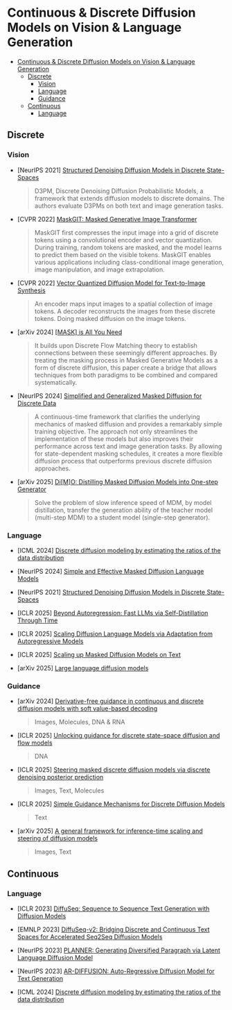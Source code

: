# Continuous & Discrete Diffusion Models on Vision & Language Generation  

- [Continuous \& Discrete Diffusion Models on Vision \& Language Generation](#continuous--discrete-diffusion-models-on-vision--language-generation)
  - [Discrete](#discrete)
    - [Vision](#vision)
    - [Language](#language)
    - [Guidance](#guidance)
  - [Continuous](#continuous)
    - [Language](#language-1)

## Discrete

### Vision

- [NeurIPS 2021] [Structured Denoising Diffusion Models in Discrete State-Spaces](https://arxiv.org/pdf/2107.03006) 
  > D3PM, Discrete Denoising Diffusion Probabilistic Models, a framework that extends diffusion models to discrete domains. The authors evaluate D3PMs on both text and image generation tasks.

- [CVPR 2022] [MaskGIT: Masked Generative Image Transformer](https://arxiv.org/pdf/2202.04200)
  > MaskGIT first compresses the input image into a grid of discrete tokens using a convolutional encoder and vector quantization. During training, random tokens are masked, and the model learns to predict them based on the visible tokens. MaskGIT enables various applications including class-conditional image generation, image manipulation, and image extrapolation.

- [CVPR 2022] [Vector Quantized Diffusion Model for Text-to-Image Synthesis](https://arxiv.org/pdf/2111.14822)
  > An encoder maps input images to a spatial collection of image tokens. A decoder reconstructs the images from these discrete tokens. Doing masked diffusion on the image tokens.

- [arXiv 2024] [[MASK] is All You Need](https://arxiv.org/pdf/2412.06787)
  > It builds upon Discrete Flow Matching theory to establish connections between these seemingly different approaches. By treating the masking process in Masked Generative Models as a form of discrete diffusion, this paper create a bridge that allows techniques from both paradigms to be combined and compared systematically.

- [NeurIPS 2024] [Simplified and Generalized Masked Diffusion for Discrete Data](https://arxiv.org/pdf/2406.04329)
  > A continuous-time framework that clarifies the underlying mechanics of masked diffusion and provides a remarkably simple training objective. The approach not only streamlines the implementation of these models but also improves their performance across text and image generation tasks. By allowing for state-dependent masking schedules, it creates a more flexible diffusion process that outperforms previous discrete diffusion approaches.

- [arXiv 2025] [Di[M]O: Distilling Masked Diffusion Models into One-step Generator](https://arxiv.org/pdf/2503.15457)
  > Solve the problem of slow inference speed of MDM, by model distillation, transfer the generation ability of the teacher model (multi-step MDM) to a student model (single-step generator).

### Language

- [ICML 2024] [Discrete diffusion modeling by estimating the ratios of the data distribution](https://arxiv.org/pdf/2310.16834)

- [NeurIPS 2024] [Simple and Effective Masked Diffusion Language Models](https://arxiv.org/pdf/2406.07524)

- [NeurIPS 2021] [Structured Denoising Diffusion Models in Discrete State-Spaces](https://arxiv.org/pdf/2107.03006) 

- [ICLR 2025] [Beyond Autoregression: Fast LLMs via Self-Distillation Through Time](https://arxiv.org/pdf/2410.21035)

- [ICLR 2025] [Scaling Diffusion Language Models via Adaptation from Autoregressive Models](https://arxiv.org/pdf/2410.17891) 

- [ICLR 2025] [Scaling up Masked Diffusion Models on Text](https://arxiv.org/pdf/2410.18514)

- [arXiv 2025] [Large language diffusion models](https://arxiv.org/pdf/2502.09992)

### Guidance

- [arXiv 2024] [Derivative-free guidance in continuous and discrete diffusion models with soft value-based decoding](https://arxiv.org/pdf/2408.08252)
  > Images, Molecules, DNA & RNA

- [ICLR 2025] [Unlocking guidance for discrete state-space diffusion and flow models](https://arxiv.org/pdf/2406.01572)
  > DNA

- [ICLR 2025] [Steering masked discrete diffusion models via discrete denoising posterior prediction](https://arxiv.org/pdf/2410.08134)
  > Images, Text, Molecules

- [ICLR 2025] [Simple Guidance Mechanisms for Discrete Diffusion Models](https://arxiv.org/pdf/2412.10193)
  > Text

- [arXiv 2025] [A general framework for inference-time scaling and steering of diffusion models](https://arxiv.org/abs/2501.06848)
  > Images, Text



## Continuous

### Language

- [ICLR 2023] [DiffuSeq: Sequence to Sequence Text Generation with Diffusion Models](https://arxiv.org/pdf/2210.08933)

- [EMNLP 2023] [DiffuSeq-v2: Bridging Discrete and Continuous Text Spaces for Accelerated Seq2Seq Diffusion Models](https://arxiv.org/pdf/2310.05793)

- [NeurIPS 2023] [PLANNER: Generating Diversified Paragraph via Latent Language Diffusion Model](https://arxiv.org/pdf/2306.02531)

- [NeurIPS 2023] [AR-DIFFUSION: Auto-Regressive Diffusion Model for Text Generation](https://arxiv.org/pdf/2305.09515)

- [ICML 2024] [Discrete diffusion modeling by estimating the ratios of the data distribution](https://arxiv.org/pdf/2310.16834)
